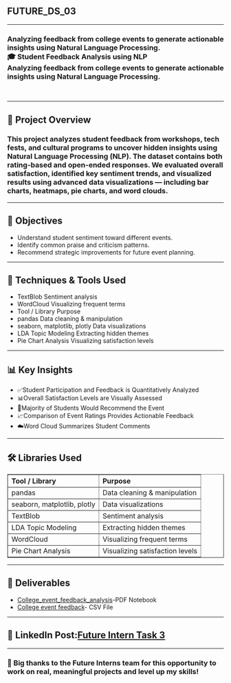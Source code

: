 <h2> FUTURE_DS_03</h2>
<hr>
<h3>Analyzing feedback from college events to generate actionable insights using Natural Language Processing.<br>
🎓 Student Feedback Analysis using NLP<br>
Analyzing feedback from college events to generate actionable insights using Natural Language Processing.</h3><br>
<hr>
<h2>📌 Project Overview</h2>
<h3>This project analyzes student feedback from workshops, tech fests, and cultural programs to uncover hidden insights using Natural Language Processing (NLP). The dataset contains both rating-based and open-ended responses. We evaluated overall satisfaction, identified key sentiment trends, and visualized results using advanced data visualizations — including bar charts, heatmaps, pie charts, and word clouds.</h3>
<hr>
<h2>🎯 Objectives</h2>
<ul>
<li>Understand student sentiment toward different events.</li>
<li>Identify common praise and criticism patterns.</li>
<li>Recommend strategic improvements for future event planning.</li>
</ul>
<hr>
<h2>🧠 Techniques & Tools Used</h2>
<ul>
<li>TextBlob	Sentiment analysis</li>
<li>WordCloud	Visualizing frequent terms</li>
<li>Tool / Library	Purpose</li>
<li>pandas	Data cleaning & manipulation</li>
<li>seaborn, matplotlib, plotly	Data visualizations</li>
<li>LDA Topic Modeling	Extracting hidden themes</li>
<li>Pie Chart Analysis	Visualizing satisfaction levels</li>
</ul>
<hr>
<h2>📊 Key Insights</h2>
<ul>
<li>✅Student Participation and Feedback is Quantitatively Analyzed</li>
<li>📊Overall Satisfaction Levels are Visually Assessed</li>
<li>🥧Majority of Students Would Recommend the Event</li>
<li>📈Comparison of Event Ratings Provides Actionable Feedback</li>
<li>☁️Word Cloud Summarizes Student Comments</li>
</ul>
<hr>
<h2>🛠️ Libraries Used</h2>
<table border="1" cellpadding="8" cellspacing="0" style="border-collapse: collapse; text-align: left;">
    <thead>
        <tr>
            <th>Tool / Library</th>
            <th>Purpose</th>
        </tr>
    </thead>
    <tbody>
        <tr>
            <td>pandas</td>
            <td>Data cleaning &amp; manipulation</td>
        </tr>
        <tr>
            <td>seaborn, matplotlib, plotly</td>
            <td>Data visualizations</td>
        </tr>
        <tr>
            <td>TextBlob</td>
            <td>Sentiment analysis</td>
        </tr>
        <tr>
            <td>LDA Topic Modeling</td>
            <td>Extracting hidden themes</td>
        </tr>
        <tr>
            <td>WordCloud</td>
            <td>Visualizing frequent terms</td>
        </tr>
        <tr>
            <td>Pie Chart Analysis</td>
            <td>Visualizing satisfaction levels</td>
        </tr>
    </tbody>
</table>
<hr>
<h2>📂 Deliverables</h2>
<ul>
    <li><a href="https://github.com/vanshika-afk/FUTURE_DS_03/blob/04b09d077ddcd22cf67736ea62ce14ca61466a47/College_Event_Feedback_Analysis.pdf">College_event_feedback_analysis</a>-PDF Notebook</li>
    <li><a href="https://github.com/vanshika-afk/FUTURE_DS_03/blob/ab8d59bb3c97e4f708431b2776767728ddfe9be5/college_event_feedback.csv">College event feedback</a>- CSV File</li>
</ul>
<hr>
<h2>🔗 LinkedIn Post:<a href="">Future Intern Task 3</a></h2>
<hr>
<h3>🙏 Big thanks to the Future Interns team for this opportunity to work on real, meaningful projects and level up my skills!</h3>
